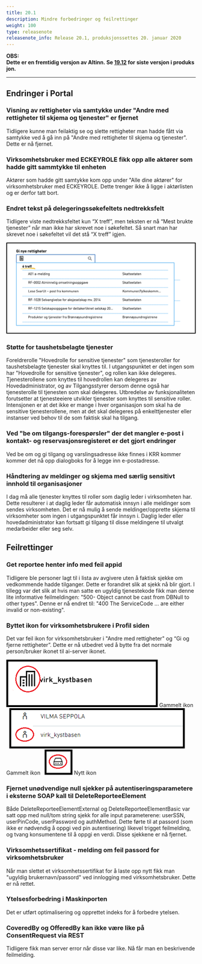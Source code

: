 ```yaml
---
title: 20.1
description: Mindre forbedringer og feilrettinger
weight: 100
type: releasenote
releasenote_info: Release 20.1, produksjonssettes 20. januar 2020
---
```


**OBS: Dette er en fremtidig versjon av Altinn. Se [19.12](../../2019/19-12) for siste versjon i produksjon.**

***

## Endringer i Portal

### Visning av rettigheter via samtykke under "Andre med rettigheter til skjema og tjenester" er fjernet

Tidligere kunne man feilaktig se og slette rettigheter man hadde fått via samtykke ved å gå inn på "Andre med rettigheter til skjema og tjenester". Dette er nå fjernet.

### Virksomhetsbruker med ECKEYROLE fikk opp alle aktører som hadde gitt sammtykke til enheten

Aktører som hadde gitt samtykke kom opp under "Alle dine aktører" for virksomhetsbruker med ECKEYROLE. Dette trenger ikke å ligge i aktørlisten og er derfor tatt bort.

### Endret tekst på delegeringssøkefeltets nedtrekksfelt

Tidligere viste nedtrekksfeltet kun “X treff”, men teksten er nå “Mest brukte tjenester” når man ikke har skrevet noe i søkefeltet. Så snart man har skrevet noe i søkefeltet vil det stå “X treff” igjen.

![Slik så det ut før endringen](xtreff.png "Slik så det ut før endringen")

### Støtte for taushetsbelagte tjenester

Foreldrerolle "Hovedrolle for sensitive tjenester" som tjenesteroller for taushetsbelagte tjenester skal knyttes til. I utgangspunktet er det ingen som har "Hovedrolle for sensitive tjenester", og rollen kan ikke delegeres.
Tjenesterollene som knyttes til hovedrollen kan delegeres av Hovedadministrator, og av Tilgangsstyrer dersom denne også har tjenesterolle til tjenesten som skal delegeres.
Utbredelse av funksjonaliteten forutsetter at tjenesteeiere utvikler tjenester som knyttes til sensitive roller. Intensjonen er at det ikke er mange i hver organisasjon som skal ha de sensitive tjenesterollene, men at det skal delegeres på enkelttjenester eller instanser ved behov til de som faktisk skal ha tilgang.

### Ved "be om tilgangs-forespørsler" der det mangler e-post i kontakt- og reservasjonsregisteret er det gjort endringer

Ved be om og gi tilgang og varslingsadresse ikke finnes i KRR kommer kommer det nå opp dialogboks for å legge inn e-postadresse.

### Håndtering av meldinger og skjema med særlig sensitivt innhold til organisasjoner 
I dag må alle tjenester knyttes til roller som daglig leder i virksomheten har. Dette resulterer i at daglig leder får automatisk innsyn i alle meldinger som sendes virksomheten. Det er nå mulig å sende meldinger/opprette skjema til virksomheter som ingen i utgangspunktet får innsyn i. Daglig leder eller hovedadministrator kan fortsatt gi tilgang til disse meldingene til utvalgt medarbeider eller seg selv.

## Feilrettinger

### Get reportee henter info med feil appid

 Tidligere ble personer lagt til i lista av avgivere uten å faktisk sjekke om vedkommende hadde tilganger. Dette er forandret slik at sjekk nå blir gjort.  I tillegg var det slik at hvis man satte en ugyldig tjenestekode fikk man denne lite informative feilmeldingen: "500- Object cannot be cast from DBNull to other types". Denne er nå endret til: "400 The ServiceCode … are either invalid or non-existing".

### Byttet ikon for virksomhetsbrukere i Profil siden

Det var feil ikon for virksomhetsbruker i "Andre med rettigheter" og “Gi og fjerne rettigheter”. Dette er nå utbedret ved å bytte fra det normale person/bruker ikonet til ai-server ikonet.

![Gammelt ikon](ikon.png "Gammelt ikon")
Gammelt ikon
&nbsp;
![Gammelt ikon](ikon3.png "Gammelt ikon")
Gammelt ikon
&nbsp;
![Nytt ikon](ikon2.png "Nytt ikon")
Nytt ikon

### Fjernet unødvendige null sjekker på autentiseringsparametere i eksterne SOAP kall til DeleteReporteeElement

Både DeleteReporteeElementExternal og DeleteReporteeElementBasic var satt opp med null/tom string sjekk for alle input parameterene: userSSN, userPinCode, userPassword og authMethod. Dette førte til at passord (som ikke er nødvendig å oppgi ved pin autentisering) likevel trigget feilmelding, og tvang konsumentene til å oppgi en verdi. Disse sjekkene er nå fjernet.

### Virksomhetssertifikat - melding om feil passord for virksomhetsbruker

Når man slettet et virksomhetssertifikat for å laste opp nytt fikk man "ugyldig brukernavn/passord" ved innlogging med virksomhetsbruker. Dette er nå rettet.

### Ytelsesforbedring i Maskinporten

Det er utført optimalisering og opprettet indeks for å forbedre ytelsen.

### CoveredBy og OfferedBy kan ikke være like på ConsentRequest via REST

Tidligere fikk man server error når disse var like. Nå får man en beskrivende feilmelding.



